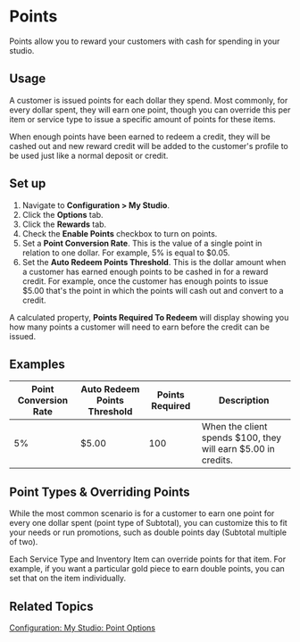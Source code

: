 # Points

Points allow you to reward your customers with cash for spending in your studio.

## Usage

A customer is issued points for each dollar they spend. Most commonly, for every dollar spent, they will earn one point, though you can override this per item or service type to issue a specific amount of points for these items.

When enough points have been earned to redeem a credit, they will be cashed out and new reward credit will be added to the customer's profile to be used just like a normal deposit or credit.

## Set up

1. Navigate to **Configuration > My Studio**.
2. Click the **Options** tab.
3. Click the **Rewards** tab.
4. Check the **Enable Points** checkbox to turn on points.
5. Set a **Point Conversion Rate**. This is the value of a single point in relation to one dollar. For example, 5% is equal to $0.05.
6. Set the **Auto Redeem Points Threshold**. This is the dollar amount when a customer has earned enough points to be cashed in for a reward credit. For example, once the customer has enough points to issue $5.00 that's the point in which the points will cash out and convert to a credit.

A calculated property, **Points Required To Redeem** will display showing you how many points a customer will need to earn before the credit can be issued.
   
## Examples

| Point Conversion Rate | Auto Redeem Points Threshold | Points Required | Description | 
| --- | --- | --- | --- |
| 5% | $5.00 | 100 | When the client spends $100, they will earn $5.00 in credits.

## Point Types & Overriding Points

While the most common scenario is for a customer to earn one point for every one dollar spent (point type of Subtotal), you can customize this to fit your needs or run promotions, such as double points day (Subtotal multiple of two).

Each Service Type and Inventory Item can override points for that item. For example, if you want a particular gold piece to earn double points, you can set that on the item individually.

## Related Topics

[Configuration: My Studio: Point Options](../configuration/my-studio.md#point-options)
